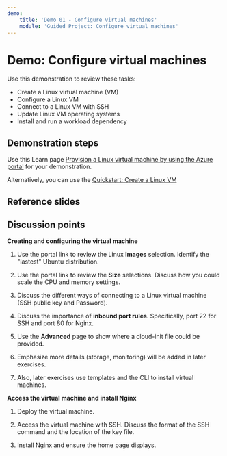 ```yaml
---
demo:
    title: 'Demo 01 - Configure virtual machines'
    module: 'Guided Project: Configure virtual machines'
---
```


# Demo: Configure virtual machines

Use this demonstration to review these tasks:
+ Create a Linux virtual machine (VM) 
+ Configure a Linux VM 
+ Connect to a Linux VM with SSH   
+ Update Linux VM operating systems
+ Install and run a workload dependency


## Demonstration steps

Use this Learn page [Provision a Linux virtual machine by using the Azure portal](https://learn.microsoft.com/training/modules/provision-linux-virtual-machine-in-azure/2-provision-linux-virtual-machine-using-the-azure-portal) for your demonstration. 

Alternatively, you can use the [Quickstart: Create a Linux VM](https://learn.microsoft.com/azure/virtual-machines/linux/quick-create-portal?tabs=ubuntu)

## Reference slides

    


## Discussion points

**Creating and configuring the virtual machine**

1. Use the portal link to review the Linux **Images** selection.  Identify the "lastest" Ubuntu distribution.

1. Use the portal link to review the **Size** selections.  Discuss how you could scale the CPU and memory settings.

1. Discuss the different ways of connecting to a Linux virtual machine (SSH public key and Password).
   
1. Discuss the importance of **inbound port rules**. Specifically, port 22 for SSH and port 80 for Nginx.
 
1. Use the **Advanced** page to show where a cloud-init file could be provided.

1. Emphasize more details (storage, monitoring) will be added in later exercises.

1. Also, later exercises use templates and the CLI to install virtual machines. 

**Access the virtual machine and install Nginx**
1. Deploy the virtual machine.

1. Access the virtual machine with SSH. Discuss the format of the SSH command and the location of the key file. 

1. Install Nginx and ensure the home page displays. 
